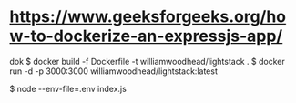 
# https://www.geeksforgeeks.org/how-to-dockerize-an-expressjs-app/
dok
$ docker build -f Dockerfile -t williamwoodhead/lightstack .
$ docker run -d -p 3000:3000 williamwoodhead/lightstack:latest

$ node --env-file=.env index.js